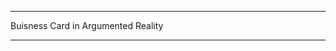-----------------------------------------------------------------------------------------------------------------------------------------------

Buisness Card in Argumented Reality

-----------------------------------------------------------------------------------------------------------------------------------------------
